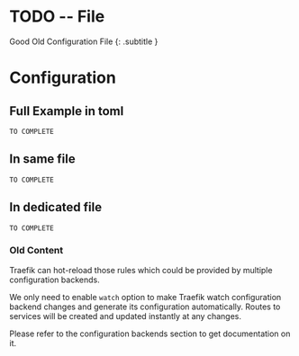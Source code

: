 # TODO -- File

Good Old Configuration File
{: .subtitle } 

# Configuration

## Full Example in toml

`TO COMPLETE`

## In same file
`TO COMPLETE`

## In dedicated file
`TO COMPLETE`


### Old Content

Traefik can hot-reload those rules which could be provided by multiple configuration backends.

We only need to enable `watch` option to make Traefik watch configuration backend changes and generate its configuration automatically.
Routes to services will be created and updated instantly at any changes.

Please refer to the configuration backends section to get documentation on it.

